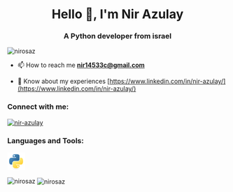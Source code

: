 <h1 align="center">Hello 👋, I'm Nir Azulay</h1>
<h3 align="center">A Python developer from israel</h3>

<p align="left"> <img src="https://komarev.com/ghpvc/?username=nirosaz&label=Profile%20views&color=0e75b6&style=flat" alt="nirosaz" /> </p>

- 📫 How to reach me **nir14533c@gmail.com**

- 📄 Know about my experiences [https://www.linkedin.com/in/nir-azulay/](https://www.linkedin.com/in/nir-azulay/)

<h3 align="left">Connect with me:</h3>
<p align="left">
<a href="https://linkedin.com/in/nir-azulay" target="blank"><img align="center" src="https://raw.githubusercontent.com/rahuldkjain/github-profile-readme-generator/master/src/images/icons/Social/linked-in-alt.svg" alt="nir-azulay" height="30" width="40" /></a>
</p>

<h3 align="left">Languages and Tools:</h3>
<p align="left"> <a href="https://www.python.org" target="_blank" rel="noreferrer"> <img src="https://raw.githubusercontent.com/devicons/devicon/master/icons/python/python-original.svg" alt="python" width="40" height="40"/> </a> </p>

<p><img align="left" src="https://github-readme-stats.vercel.app/api/top-langs?username=nirosaz&show_icons=true&locale=en&layout=compact" alt="nirosaz" /></p>

<p>&nbsp;<img align="center" src="https://github-readme-stats.vercel.app/api?username=nirosaz&show_icons=true&locale=en" alt="nirosaz" /></p>
